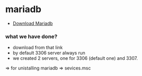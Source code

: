 # mariadb

- [Download Mariadb](https://mariadb.com/downloads/)

### what we have done?

- download from that link
- by default 3306 server always run
- we created 2 servers, one for 3306 (default one) and 3307.

=> for unistalling mariadb => sevices.msc
